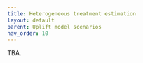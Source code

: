 ```yaml
---
title: Heterogeneous treatment estimation
layout: default
parent: Uplift model scenarios
nav_order: 10
---
```


TBA.